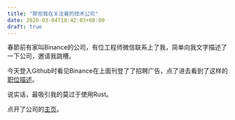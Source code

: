 ```yaml
---
title: "那些我在关注着的技术公司"
date: 2020-03-04T18:42:03+08:00
draft: true
---
```


春節前有家叫Binance的公司，有位工程师微信联系上了我，简单向我文字描述了一下公司，邀请我跳槽。   

<!--more-->

今天登入Github时看见Binance在上面刊登了了招聘广告，点了进去看到了这样的[职位描述](https://jobs.github.com/positions/20ebccd1-148a-4b35-b32a-1c340d18439f)。    

说实话，最吸引我的莫过于使用Rust。    

点开了公司的[主页](https://www.binance.com/en)。



